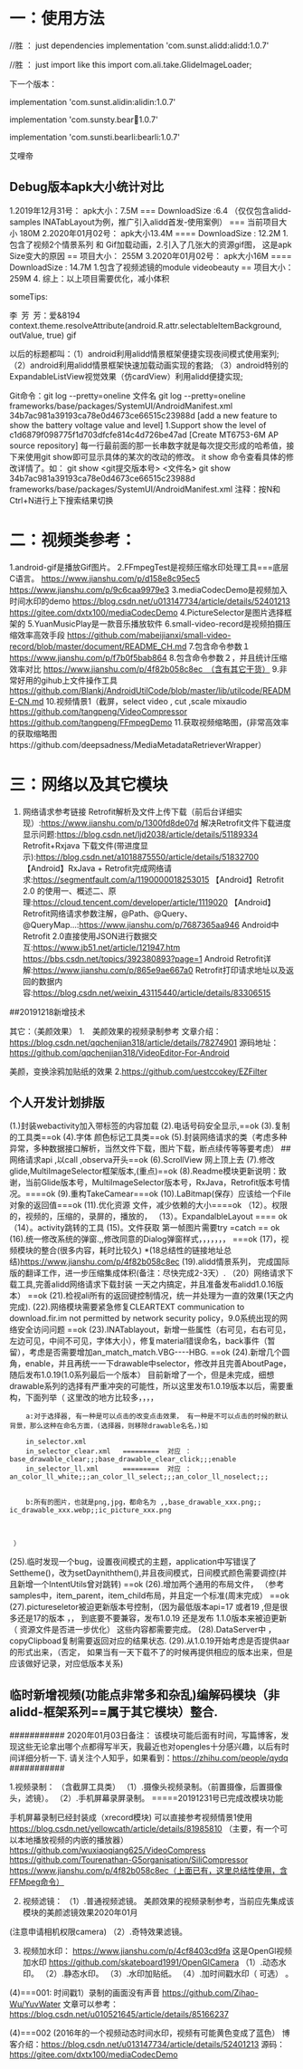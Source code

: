 # 一：使用方法

//胜 ： just dependencies
implementation 'com.sunst.alidd:alidd:1.0.7'

//胜 ： just import like this
import com.ali.take.GlideImageLoader;

下一个版本：

implementation 'com.sunst.alidin:alidin:1.0.7'



implementation 'com.sunsty.bear:bear:1.0.7'

implementation 'com.sunsti.bearli:bearli:1.0.7'

艾哩帝


## Debug版本apk大小统计对比
1.2019年12月31号：  apk大小：7.5M ===  DownloadSize :6.4  （仅仅包含alidd-samples INATabLayout为例，推广引入alidd首发-使用案例）   === 当前项目大小 180M
2.2020年01月02号：  apk大小13.4M  ==== DownloadSize : 12.2M  1.包含了视频2个情景系列 和 Gif加载动画，2.引入了几张大的资源gif图， 这是apk Size变大的原因   == 项目大小： 255M
3.2020年01月02号：  apk大小16M  ==== DownloadSize : 14.7M  1.包含了视频滤镜的module videobeauty  == 项目大小： 259M
4.
综上：以上项目需要优化，减小体积


someTips:

李&#8194;芳&#8194;芳：爱&8194
context.theme.resolveAttribute(android.R.attr.selectableItemBackground, outValue, true)
gif

以后的标题都叫：（1）android利用alidd情景框架便捷实现夜间模式使用案列;
               （2）android利用alidd情景框架快速加载动画实现的套路;
               （3）android特别的ExpandableListView视觉效果（仿cardView）利用alidd便捷实现;

Git命令：git log --pretty=oneline 文件名
git log --pretty=oneline frameworks/base/packages/SystemUI/AndroidManifest.xml
34b7ac981a39193ca78e0d4673ce66515c23988d     [add a new feature to show the battery voltage value and level]     1.Support show the level of
c1d6879f098775f1d703dfcfe814c4d726be47ad [Create MT6753-6M AP source repository]
每一行最前面的那一长串数字就是每次提交形成的哈希值，接下来使用git show即可显示具体的某次的改动的修改。
it show 命令查看具体的修改详情了。如：
git show <git提交版本号> <文件名>
git show 34b7ac981a39193ca78e0d4673ce66515c23988d frameworks/base/packages/SystemUI/AndroidManifest.xml
注释：按N和Ctrl+N进行上下搜索结果切换

# 二：视频类参考：

1.android-gif是播放Gif图片。
2.FFmpegTest是视频压缩水印处理工具===底层C语言。
https://www.jianshu.com/p/d158e8c95ec5
https://www.jianshu.com/p/9c6caa9979e3
3.mediaCodecDemo是视频加入时间水印的demo
https://blog.csdn.net/u013147734/article/details/52401213
https://gitee.com/dxtx100/mediaCodecDemo
4.PictureSelector是图片选择框架的
5.YuanMusicPlay是一款音乐播放软件
6.small-video-record是视频拍摄压缩效率高效手段
https://github.com/mabeijianxi/small-video-record/blob/master/document/README_CH.md
7.包含命令参数１
https://www.jianshu.com/p/f7b0f5bab864
8.包含命令参数２，并且统计压缩效率对比
https://www.jianshu.com/p/4f82b058c8ec　（含有其它干货）
9.非常好用的gihub上文件操作工具
https://github.com/Blankj/AndroidUtilCode/blob/master/lib/utilcode/README-CN.md
10.视频情景1（截屏，select video , cut ,scale mixaudio
https://github.com/tangpeng/VideoCompressor
https://github.com/tangpeng/FFmpegDemo
11.获取视频缩略图，(非常高效率的获取缩略图https://github.com/deepsadness/MediaMetadataRetrieverWrapper）


# 三：网络以及其它模块
1. 网络请求参考链接
Retrofit解析及文件上传下载（前后台详细实现）:https://www.jianshu.com/p/1300fd8de07d
解决Retrofit文件下载进度显示问题:https://blog.csdn.net/ljd2038/article/details/51189334
Retrofit+Rxjava 下载文件(带进度显示):https://blog.csdn.net/a1018875550/article/details/51832700
【Android】RxJava + Retrofit完成网络请求:https://segmentfault.com/a/1190000018253015
【Android】Retrofit 2.0 的使用一、概述二、原理:https://cloud.tencent.com/developer/article/1119020
【Android】Retrofit网络请求参数注解，@Path、@Query、@QueryMap...:https://www.jianshu.com/p/7687365aa946
Android中Retrofit 2.0直接使用JSON进行数据交互:https://www.jb51.net/article/121947.htm
https://bbs.csdn.net/topics/392380893?page=1
Android Retrofit详解:https://www.jianshu.com/p/865e9ae667a0
Retrofit打印请求地址以及返回的数据内容:https://blog.csdn.net/weixin_43115440/article/details/83306515


##20191218新增技术

其它：（美颜效果）
1.　美颜效果的视频录制参考
文章介绍：
https://blog.csdn.net/qqchenjian318/article/details/78274901
源码地址：
https://github.com/qqchenjian318/VideoEditor-For-Android


美颜，变换涂鸦加贴纸的效果
2.https://github.com/uestccokey/EZFilter



## 个人开发计划排版

(1.)封装webactivity加入带标签的内容加载
(2).电话号码安全显示,==ok
(3).复制的工具类==ok
(4).字体 颜色标记工具类==ok
(5).封装网络请求的类（考虑多种异常，多种数据接口解析，当然文件下载，图片下载，断点续传等等要考虑）
##网络请求api ,以call ,observa开头==ok
(6).ScrollView 网上顶上去
(7).修改glide,MultiImageSelector框架版本,(重点)==ok
(8).Readme模块更新说明：致谢，当前Glide版本号，MultiImageSelector版本号，RxJava，Retrofit版本号情况。====ok
(9).重构TakeCamear===ok
(10).LaBitmap(保存）应该给一个File对象的返回值===ok
(11).优化资源 文件，减少依赖的大小====ok
（12）。权限的，视频的，压缩的，录屏的，播放的，
（13）。ExpandalbleLayout  ==== ok
（14）。activity跳转的工具
(15)。文件获取 第一帧图片需要try =catch  == ok
(16).统一修改系统的弹窗.,,修改同意的Dialog弹窗样式，，，，，，，  ===ok
(17)，视频模块的整合(很多内容，耗时比较久)
*(18总结性的链接地址总结)https://www.jianshu.com/p/4f82b058c8ec
(19).alidd情景系列，  完成国际版的翻译工作，进一步压缩集成体积(备注：尽快完成2-3天）.
（20）网络请求下载工具,完善alidd网络请求下载封装 一天之内搞定，并且准备发布alidd1.0.16版本）   ==ok
(21).检视ali所有的返回键控制情况，统一并处理为一直的效果(1天之内完成).
(22).网络模块需要紧急修复CLEARTEXT communication to download.fir.im not permitted by network security policy，9.0系统出现的网络安全访问问题  ==ok
(23).INATablayout，新增一些属性（右可见，右右可见， 左边可见，中间不可见，字体大小），修复material错误命名，back事件（暂留），考虑是否需要增加an_match_match.VBG----HBG. ==ok
(24).新增几个圆角，enable，并且再统一一下drawable中selector，修改并且完善AboutPage，随后发布1.0.19(1.0系列最后一个版本）
     目前新增了一个，但是未完成，细想drawable系列的选择有严重冲突的可能性，所以这里发布1.0.19版本以后，需要重构，下面列举（
        这里改的地方比较多，，，，

        a:对于选择器, 有一种是可以点击的改变点击效果， 有一种是不可以点击的时候的默认背景，那么这种在命名方面，(选择器，则移除drawable名名，)如

        in_selector.xml
        in_selector_clear.xml   =========  对应 ：base_drawable_clear;;;base_drawable_clear_click;;;enable
        in_selector_ll.xml      =========  对应 ： an_color_ll_white;;;an_color_ll_select;;;an_color_ll_noselect;;;


        b:所有的图片，也就是png,jpg，都命名为 ,,base_drawable_xxx.png;; ic_drawable_xxx.webp;;ic_picture_xxx.png



     ）
(25).临时发现一个bug，设置夜间模式的主题，application中写错误了Settheme()，改为setDayniththem(),并且夜间模式，日间模式颜色需要调控(并且新增一个IntentUtils曾对跳转) ==ok
(26).增加两个通用的布局文件， （参考samples中，item_parent，item_child布局，并且定一个标准(周末完成） ==ok
(27).pictureseletor被迫更新版本号控制，（因为最低版本api=17  或者19 ,但是很多还是17的版本 ，， 到底要不要兼容，发布1.0.19 还是发布 1.1.0版本来被迫更新（ 资源文件是否进一步优化） 这些内容都需要完成。
(28).DataServer中 ，copyClipboad复制需要返回对应的结果状态.
(29).从1.0.19开始考虑是否提供aar的形式出来，（否定， 如果当有一天下载不了的时候再提供相应的版本出来，但是应该做好记录，对应低版本关系)

## 临时新增视频(功能点非常多和杂乱)编解码模块（非alidd-框架系列==属于其它模块）整合.

###########
2020年01月03日备注：
该模块可能后面有时间，写篇博客，发现这些无论拿出哪个点都得写半天，我最近也对opengles十分感兴趣，以后有时间详细分析一下. 请关注个人知乎，如果看到：https://zhihu.com/people/qydq
###########

1.视频录制： （含截屏工具类）
（1）.摄像头视频录制。（前置摄像，后置摄像头，滤镜）。
（2）.手机屏幕录屏录制。 =====20191231号已完成改模块功能

手机屏幕录制已经封装成（xrecord模块) 可以直接参考视频情景1使用
https://blog.csdn.net/yellowcath/article/details/81985810 （主要，有一个可以本地播放视频的内嵌的播放器）
https://github.com/wuxiaoqiang625/VideoCompress
https://github.com/Tourenathan-G5organisation/SiliCompressor
https://www.jianshu.com/p/4f82b058c8ec（上面已有，这里总结性使用，含FFMpeg命令）

2. 视频滤镜：
（1）.普通视频滤镜。
美颜效果的视频录制参考，当前应先集成该模块的美颜滤镜效果2020年01月

(注意申请相机权限camera)
（2）.奇特效果滤镜。

3. 视频加水印：
https://www.jianshu.com/p/4cf8403cd9fa  这是OpenGl视频加水印
https://github.com/skateboard1991/OpenGlCamera
（1）.动态水印。
（2）.静态水印。
（3）.水印加贴纸。
（4）.加时间戳水印（ 可选） 。

(4)===001:
时间戳1）录制的画面没有声音
https://github.com/Zihao-Wu/YuvWater
文章可以参考：
https://blog.csdn.net/u010521645/article/details/85166237

(4)===002 (2016年的一个视频动态时间水印，视频有可能黄色变成了蓝色）
博客介绍：https://blog.csdn.net/u013147734/article/details/52401213
源码：https://gitee.com/dxtx100/mediaCodecDemo